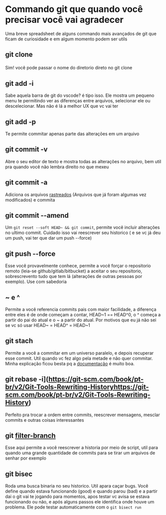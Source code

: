 # Commando git que quando você precisar você vai agradecer
Uma breve spreadsheet de alguns commando mais avançados de git que ficam de curiosidade e em algum momento podem ser utils

## git clone <url> <dir> 
Sim! você pode passar o nome do diretorio direto no git clone

## git add -i 
Sabe aquela barra de git do vscode? é tipo isso. Ele mostra um pequeno menu
te permitindo ver as diferenças entre arquivos, selecionar ele ou descelecionar.
Mas não é lá a melhor UX que vc vai ter

## git add -p <file> 
Te permite commitar apenas parte das alterações em um arquivo

## git commit -v
Abre o seu editor de texto e mostra todas as alterações no arquivo, bem util pra quando você não lembra direito no que mexeu

## git commit -a
Adiciona os arquivos [rastreados](https://git-scm.com/book/pt-br/v2/Fundamentos-de-Git-Gravando-Altera%C3%A7%C3%B5es-em-Seu-Reposit%C3%B3rio#_gravando_altera%C3%A7%C3%B5es_em_seu_reposit%C3%B3rio)
(Arquivos que já foram algumas vez modificados) e commita

## git commit --amend
Um `git reset --soft HEAD~ && git commit`, permite você incluir alterações no ultimo commit.
Cuidado isso vai reescrever seu historico ( e se vc já deu um push, vai ter que dar um push --force)

## git push --force
Esse você provavelmente conhece, permite a você forçar o repositorio remoto (leia-se github/gitlab/bitbucket)
a aceitar o seu repositorio, sobrescrevento tudo que tem lá (alterações de outras pessoas por exemplo). Use com sabedoria

## ~ e ^
Permite a você referencia commits pais com maior facilidade, a diferença entre 
eles é de onde começam a contar, HEAD~1 == HEAD^0, o ^ começa a partir do pai do atual
e o ~ a partir do atual. Por motivos que eu já não sei se vc só usar HEAD~ = HEAD^ = HEAD~1

## git stach
Permite a você a commitar em um universo paralelo, e depois recuperar esse commit. Util quando vc fez algo pela metade e não quer commitar.
Minha explicação ficou besta pq a [documentação](https://git-scm.com/book/pt-br/v2/Git-Tools-Stashing-and-Cleaning) é muito boa.

## git rebase -i](https://git-scm.com/book/pt-br/v2/Git-Tools-Rewriting-Historyhttps://git-scm.com/book/pt-br/v2/Git-Tools-Rewriting-History)
Perfeito pra trocar a ordem entre commits, reescrever mensagens, mesclar commits e outras coisas interessantes

## git [filter-branch](https://git-scm.com/book/pt-br/v2/Git-Tools-Rewriting-History)
Esse aqui permite a você reescrever a historia por meio de script,
util para quando uma grande quantidade de commits para se tirar um arquivos de senhar por exemplo

## git bisec
Roda uma busca binaria no seu historico. Util apara caçar bugs. Você define quando
estava funcionando (good) e quando parou (bad) e a partir dai o git vai te jogando
para momentos, apos testar vc avisa se estava funcionando ou não, e após alguns
passos ele identifica onde houve um problema.
Ele pode testar automaticamente com o `git bisect run`



